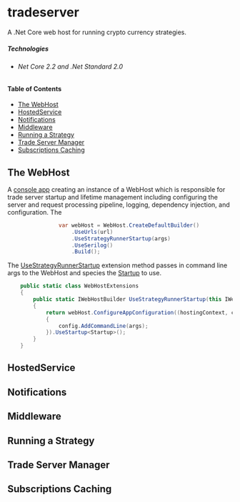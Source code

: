 # tradeserver
A .Net Core web host for running crypto currency strategies.

##### Technologies
*	###### Net Core 2.2 and .Net Standard 2.0
#####

#### Table of Contents
* [The WebHost](#the-webhost)
* [HostedService](#hostedservice)
* [Notifications](#notifications)
* [Middleware](#middleware)
* [Running a Strategy](#running-a-strategy)
* [Trade Server Manager](#trade-server-manager)
* [Subscriptions Caching](#subscriptions-caching)

## The WebHost
A [console app](https://github.com/grantcolley/tradeserver/blob/master/src/DevelopmentInProgress.TradeServer.Console/Program.cs) creating an instance of a WebHost which is responsible for trade server startup and lifetime management including configuring the server and request processing pipeline, logging, dependency injection, and configuration. The 

```C#
                var webHost = WebHost.CreateDefaultBuilder()
                    .UseUrls(url)
                    .UseStrategyRunnerStartup(args)
                    .UseSerilog()
                    .Build();
```

The [UseStrategyRunnerStartup](https://github.com/grantcolley/tradeserver/blob/master/src/DevelopmentInProgress.TradeServer.StrategyRunner.WebHost/Web/WebHostExtensions.cs) extension method passes in command line args to the WebHost and species the [Startup](https://github.com/grantcolley/tradeserver/blob/master/src/DevelopmentInProgress.TradeServer.StrategyRunner.WebHost/Web/Startup.cs) to use.
```C#
    public static class WebHostExtensions
    {
        public static IWebHostBuilder UseStrategyRunnerStartup(this IWebHostBuilder webHost, string[] args)
        {
            return webHost.ConfigureAppConfiguration((hostingContext, config) =>
            {
                config.AddCommandLine(args);
            }).UseStartup<Startup>();
        }
    }
```

## HostedService

## Notifications

## Middleware

## Running a Strategy

## Trade Server Manager

## Subscriptions Caching


